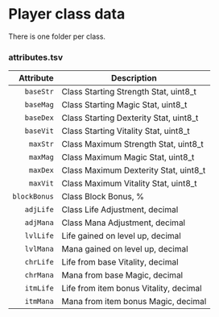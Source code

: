 # Player class data

There is one folder per class.

### attributes.tsv

 Attribute    | Description
-------------:|--------------------------------------
 `baseStr`    | Class Starting Strength Stat, uint8_t
 `baseMag`    | Class Starting Magic Stat, uint8_t
 `baseDex`    | Class Starting Dexterity Stat, uint8_t
 `baseVit`    | Class Starting Vitality Stat, uint8_t
 `maxStr`     | Class Maximum Strength Stat, uint8_t
 `maxMag`     | Class Maximum Magic Stat, uint8_t
 `maxDex`     | Class Maximum Dexterity Stat, uint8_t
 `maxVit`     | Class Maximum Vitality Stat, uint8_t
 `blockBonus` | Class Block Bonus, %
 `adjLife`    | Class Life Adjustment, decimal
 `adjMana`    | Class Mana Adjustment, decimal
 `lvlLife`    | Life gained on level up, decimal
 `lvlMana`    | Mana gained on level up, decimal
 `chrLife`    | Life from base Vitality, decimal
 `chrMana`    | Mana from base Magic, decimal
 `itmLife`    | Life from item bonus Vitality, decimal
 `itmMana`    | Mana from item bonus Magic, decimal
